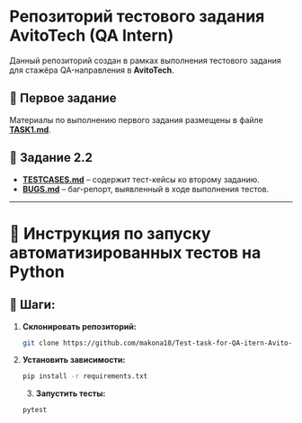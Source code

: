# Репозиторий тестового задания AvitoTech (QA Intern)

Данный репозиторий создан в рамках выполнения тестового задания для стажёра QA-направления в **AvitoTech**.

## 📌 Первое задание
Материалы по выполнению первого задания размещены в файле **[TASK1.md](TASK1.md)**.

## 📌 Задание 2.2
- **[TESTCASES.md](TESTCASES.md)** – содержит тест-кейсы ко второму заданию.
- **[BUGS.md](BUGS.md)** – баг-репорт, выявленный в ходе выполнения тестов.

---

# 🚀 Инструкция по запуску автоматизированных тестов на Python

## **🔧 Шаги:**
1. **Склонировать репозиторий:**
   ```bash
   git clone https://github.com/makona18/Test-task-for-QA-itern-Avito-.git
   ```
2. **Установить зависимости:**
   ```bash
   pip install -r requirements.txt
   ```
   3. **Запустить тесты:**
   ```bash
   pytest